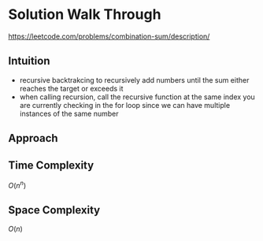 # Solution Walk Through
https://leetcode.com/problems/combination-sum/description/

## Intuition
- recursive backtrakcing to recursively add numbers until the sum either reaches the target or exceeds it
- when calling recursion, call the recursive function at the same index you are currently checking in the for loop since we can have multiple instances of the same number

## Approach

## Time Complexity
$O(n^n)$

## Space Complexity
$O(n)$



